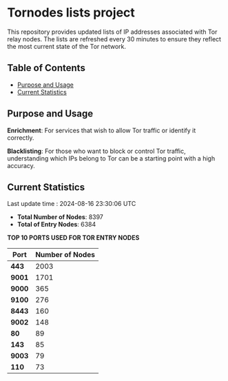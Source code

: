 # Tornodes lists project

This repository provides updated lists of IP addresses associated with Tor relay nodes. The lists are refreshed every 30 minutes to ensure they reflect the most current state of the Tor network.

## Table of Contents

- [Purpose and Usage](#purpose-and-usage)
- [Current Statistics](#current-statistics)


## Purpose and Usage

**Enrichment**: For services that wish to allow Tor traffic or identify it correctly.

**Blacklisting**: For those who want to block or control Tor traffic, understanding which IPs belong to Tor can be a starting point with a high accuracy.

## Current Statistics

Last update time : 2024-08-16 23:30:06 UTC

- **Total Number of Nodes**: 8397
- **Total of Entry Nodes**: 6384

**TOP 10 PORTS USED FOR TOR ENTRY NODES**

| **Port** | **Number of Nodes** |
|------|-----------------|
| **443**   | 2003  |
| **9001**   | 1701  |
| **9000**   | 365  |
| **9100**   | 276  |
| **8443**   | 160  |
| **9002**   | 148  |
| **80**   | 89  |
| **143**   | 85  |
| **9003**   | 79  |
| **110**   | 73  |

